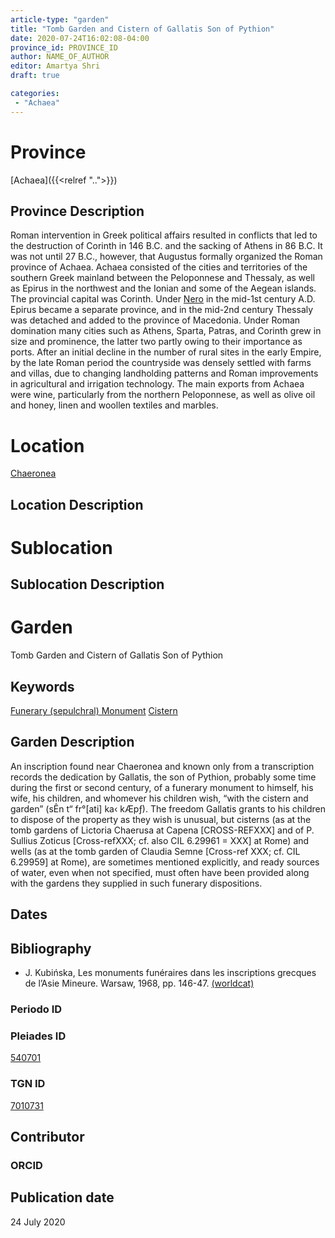 ```yaml
---
article-type: "garden"
title: "Tomb Garden and Cistern of Gallatis Son of Pythion"
date: 2020-07-24T16:02:08-04:00
province_id: PROVINCE_ID
author: NAME_OF_AUTHOR
editor: Amartya Shri
draft: true

categories:
 - "Achaea"
---
```


# Province

[Achaea]({{<relref "..">}})

## Province Description

Roman intervention in Greek political affairs resulted in conflicts that led to the destruction of Corinth in 146 B.C. and the sacking of Athens in 86 B.C. It was not until 27 B.C., however, that Augustus formally organized the Roman province of Achaea. Achaea consisted of the cities and territories of the southern Greek mainland between the Peloponnese and Thessaly, as well as Epirus in the northwest and the Ionian and some of the Aegean islands.
The provincial capital was Corinth. Under [Nero](link) in the mid-1st century A.D. Epirus became a separate province, and in the mid-2nd century Thessaly was detached and added to the province of Macedonia. Under Roman domination many cities such as Athens, Sparta, Patras, and Corinth grew in size and prominence, the latter two partly owing to their importance as ports.  After an initial decline in the number of rural sites in the early Empire, by the late Roman period the countryside was densely settled with farms and villas, due to changing landholding patterns and Roman improvements in agricultural and irrigation technology. The main exports from Achaea were wine, particularly from the northern Peloponnese, as well as olive oil and honey, linen and woollen textiles and marbles.

# Location

[Chaeronea](https://pleiades.stoa.org/places/540701)

## Location Description

<!-- LEAVE THIS BLANK FOR NOW -->

# Sublocation

<!--
[AREA WITHIN LOCATION, LIKE “PALATINE HILL”](GEOREFERENCE LINK)
A sublocation is any area larger than an individual garden, but located within a location. I would always try to include a link to a controlled vocabulary here if possible. This ID may well be different from the Garden ID, e.g., Pompeii versus a Garden in one of the houses which has its own Pleiades ID.
-->

## Sublocation Description

<!-- DESCRIPTION -->

# Garden

Tomb Garden and Cistern of Gallatis Son of Pythion

## Keywords

[Funerary (sepulchral) Monument](http://vocab.getty.edu/page/aat/300005909)
[Cistern](link)

## Garden Description

An inscription found near Chaeronea and known only from a transcription records the dedication by Gallatis, the son of Pythion, probably some time during the first or second century, of a funerary monument to himself, his wife, his children, and whomever his children wish, “with the cistern and garden” (sÊn t“ fr°[ati] ka‹ kÆpƒ). The freedom Gallatis grants to his children to dispose of the property as they wish is unusual, but cisterns (as at the tomb gardens of Lictoria Chaerusa at Capena [CROSS-REFXXX] and of P. Sullius Zoticus  [Cross-refXXX; cf. also CIL 6.29961 = XXX] at Rome) and wells (as at the tomb garden of Claudia Semne [Cross-ref XXX; cf. CIL 6.29959] at Rome), are sometimes mentioned explicitly, and ready sources of water, even when not specified, must often have been provided along with the gardens they supplied in such funerary dispositions.

## Dates
<!-- Format: For now, include dates exactly as written in the document. We will revisit the question of date formatting once more data have been collected. -->
<!-- If no date, use "unspecified" -->

## Bibliography

* J. Kubińska, Les monuments funéraires dans les inscriptions grecques de l’Asie Mineure. Warsaw, 1968, pp. 146-47. [(worldcat)](http://www.worldcat.org/oclc/603915784)


### Periodo ID

<!-- [PERIODO_ID](https://pleiades.stoa.org/places/PLEIADES_ID) -->

### Pleiades ID

[540701](https://pleiades.stoa.org/places/540701)

### TGN ID

[7010731](http://vocab.getty.edu/page/tgn/7010731)

## Contributor

<!-- [AUTHOR_NAME](AUTHOR_LINK) -->

### ORCID

<!-- [ORCID](https://orcid.org/ORCID) -->

## Publication date

24 July 2020
